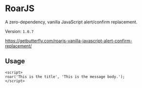 # RoarJS
A zero-dependency, vanilla JavaScript alert/confirm replacement.

Version: `1.0.7`

https://getbutterfly.com/roarjs-vanilla-javascript-alert-confirm-replacement/

## Usage

```
<script>
roar('This is the title', 'This is the message body.');
</script>
```
